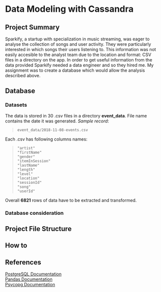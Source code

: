 # Data Modeling with Cassandra

## Project Summary
Sparkify, a startup with specialization in music streaming, was eager to analyse the collection of songs and user activity. They were particularly interested in which songs their users listening to. This information was not easily accesible to the analyst team due to the location and format: CSV files in a directory on the app.
In order to get useful information from the data provided Sparkify needed a data engineer and so they hired me. My assignment was to create a database which would allow the analysis described above.

## Database
### Datasets
The data is stored in 30 .csv files in a directory **event_data**. File name contains the date it was generated.
*Sample record*:
> ```event_data/2018-11-08-events.csv```

Each .csv has following columns names:
> ```
> "artist" 
> "firstName"
> "gender"
> "itemInSession"
> "lastName"
> "length"
> "level"
> "location"
> "sessionId"
> "song"
> "userId"
> ```

Overall **6821** rows of data have to be extracted and transformed.
### Database consideration


## Project File Structure

## How to

## References
[PostgreSQL Documentation](https://www.postgresql.org/docs/) <br>
[Pandas Documentation](https://pandas.pydata.org/pandas-docs/stable/) <br>
[Psycopg Documentation](https://www.psycopg.org/docs/)
